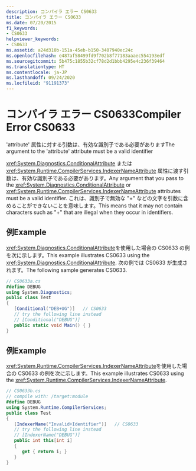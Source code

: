 ```yaml
---
description: コンパイラ エラー CS0633
title: コンパイラ エラー CS0633
ms.date: 07/20/2015
f1_keywords:
- CS0633
helpviewer_keywords:
- CS0633
ms.assetid: a24d310b-151a-45eb-b150-3407940ec24c
ms.openlocfilehash: e487af58499fd9f702b8f77183aaaec554193edf
ms.sourcegitcommit: 5b475c1855b32cf78d2d1bbb4295e4c236f39464
ms.translationtype: HT
ms.contentlocale: ja-JP
ms.lasthandoff: 09/24/2020
ms.locfileid: "91191373"
---
```

# <a name="compiler-error-cs0633"></a><span data-ttu-id="027b6-103">コンパイラ エラー CS0633</span><span class="sxs-lookup"><span data-stu-id="027b6-103">Compiler Error CS0633</span></span>

<span data-ttu-id="027b6-104">'attribute' 属性に対する引数は、有効な識別子である必要があります</span><span class="sxs-lookup"><span data-stu-id="027b6-104">The argument to the 'attribute' attribute must be a valid identifier</span></span>  
  
 <span data-ttu-id="027b6-105"><xref:System.Diagnostics.ConditionalAttribute> または <xref:System.Runtime.CompilerServices.IndexerNameAttribute> 属性に渡す引数は、有効な識別子である必要があります。</span><span class="sxs-lookup"><span data-stu-id="027b6-105">Any argument that you pass to the <xref:System.Diagnostics.ConditionalAttribute> or <xref:System.Runtime.CompilerServices.IndexerNameAttribute> attributes must be a valid identifier.</span></span> <span data-ttu-id="027b6-106">これは、識別子で無効な "+" などの文字を引数に含めることができないことを意味します。</span><span class="sxs-lookup"><span data-stu-id="027b6-106">This means that it may not contain characters such as "+" that are illegal when they occur in identifiers.</span></span>  
  
## <a name="example"></a><span data-ttu-id="027b6-107">例</span><span class="sxs-lookup"><span data-stu-id="027b6-107">Example</span></span>  

 <span data-ttu-id="027b6-108"><xref:System.Diagnostics.ConditionalAttribute>を使用した場合の CS0633 の例を次に示します。</span><span class="sxs-lookup"><span data-stu-id="027b6-108">This example illustrates CS0633 using the <xref:System.Diagnostics.ConditionalAttribute>.</span></span> <span data-ttu-id="027b6-109">次の例では CS0633 が生成されます。</span><span class="sxs-lookup"><span data-stu-id="027b6-109">The following sample generates CS0633.</span></span>  
  
```csharp  
// CS0633a.cs  
#define DEBUG  
using System.Diagnostics;  
public class Test  
{  
   [Conditional("DEB+UG")]   // CS0633  
   // try the following line instead  
   // [Conditional("DEBUG")]  
   public static void Main() { }  
}  
```  
  
## <a name="example"></a><span data-ttu-id="027b6-110">例</span><span class="sxs-lookup"><span data-stu-id="027b6-110">Example</span></span>  

 <span data-ttu-id="027b6-111"><xref:System.Runtime.CompilerServices.IndexerNameAttribute>を使用した場合の CS0633 の例を次に示します。</span><span class="sxs-lookup"><span data-stu-id="027b6-111">This example illustrates CS0633 using the <xref:System.Runtime.CompilerServices.IndexerNameAttribute>.</span></span>  
  
```csharp  
// CS0633b.cs  
// compile with: /target:module  
#define DEBUG  
using System.Runtime.CompilerServices;  
public class Test  
{  
   [IndexerName("Invalid+Identifier")]   // CS0633  
   // try the following line instead  
   // [IndexerName("DEBUG")]  
   public int this[int i]
   {
      get { return i; }
   }  
}  
```
